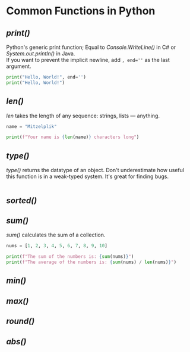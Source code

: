 # Common Functions in Python

## _print()_
Python's generic print function; Equal to _Console.WriteLine()_ in C# or _System.out.println()_ in Java. <br />
If you want to prevent the implicit newline, add `, end=''` as the last argument.

```Python
print("Hello, World!", end='')
print("Hello, World!")
```

## _len()_
_len_ takes the length of any sequence: strings, lists — anything.

```Python
name = "Mitzelplik"

print(f"Your name is {len(name)} characters long")
```

## _type()_
_type()_ returns the datatype of an object. Don't underestimate how useful this function is in a weak-typed system. It's great for finding bugs.

```Python

```

## _sorted()_

## _sum()_
_sum()_ calculates the sum of a collection.

```Python
nums = [1, 2, 3, 4, 5, 6, 7, 8, 9, 10]

print(f"The sum of the numbers is: {sum(nums)}")
print(f"The average of the numbers is: {sum(nums) / len(nums)}")
```

## _min()_

## _max()_

## _round()_

## _abs()_
